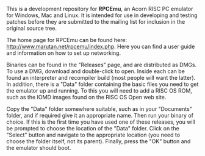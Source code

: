 This is a development repository for **RPCEmu**, an Acorn RISC PC emulator for Windows, Mac and Linux.  It is intended for use in developing and testing patches before they are submitted to the mailing list for inclusion in the original source tree.

The home page for RPCEmu can be found here: http://www.marutan.net/rpcemu/index.php.  Here you can find a user guide and information on how to set up networking.

Binaries can be found in the "Releases" page, and are distributed as DMGs.  To use a DMG, download and double-click to open.  Inside each can be found an interpreter and recompiler build (most people will want the latter).  In addition, there is a "Data" folder containing the basic files you need to get the emulator up and running.  To this you will need to add a RISC OS ROM, such as the IOMD images found on the RISC OS Open web site.

Copy the "Data" folder somewhere suitable, such as in your "Documents" folder, and if required give it an appropriate name.  Then run your binary of choice.  If this is the first time you have used one of these releases, you will be prompted to choose the location of the "Data" folder.  Click on the "Select" button and navigate to the appropriate location (you need to choose the folder itself, not its parent). Finally, press the "OK" button and the emulator should boot.
